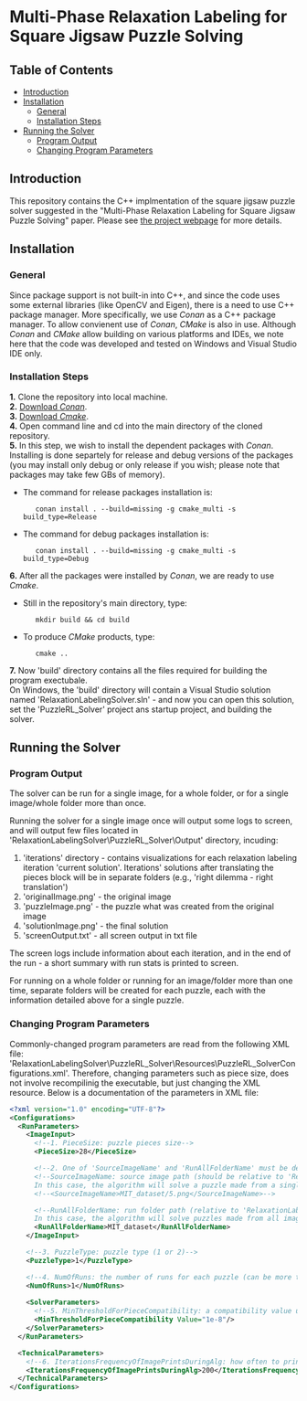 # Multi-Phase Relaxation Labeling for Square Jigsaw Puzzle Solving
## Table of Contents

  * [Introduction](#introduction)
  * [Installation](#installation)
    + [General](#general)
    + [Installation Steps](#installation-steps)
  * [Running the Solver](#running-the-solver)
    + [Program Output](#program-output)
    + [Changing Program Parameters](#changing-program-parameters)
    
## Introduction
This repository contains the C++ implmentation of the square jigsaw puzzle solver suggested in the "Multi-Phase Relaxation Labeling for Square Jigsaw Puzzle Solving" paper. Please see [the project webpage](https://icvl.cs.bgu.ac.il/multi-phase-rl-for-jigsaw-puzzle-solving/) for more details.

## Installation

### General
Since package support is not built-in into C++, and since the code uses some external libraries (like OpenCV and Eigen), there is a need to use C++ package manager. More specifically, we use *Conan* as a C++ package manager. To allow convienent use of *Conan*, *CMake* is also in use. Although *Conan* and *CMake* allow building on various platforms and IDEs, we note here that the code was developed and tested on Windows and Visual Studio IDE only.<br/>

### Installation Steps

**1.** Clone the repository into local machine.<br/>
**2.** [Download *Conan*](https://conan.io/).<br/>
**3.** [Download *Cmake*](https://cmake.org/).<br/>
**4.** Open command line and cd into the main directory of the cloned repository.<br/>
**5.** In this step, we wish to install the dependent packages with *Conan*. Installing is done separtely for release and debug versions of the packages (you may install only debug or only release if you wish; please note that packages may take few GBs of memory).
   - The command for release packages installation is:

            conan install . --build=missing -g cmake_multi -s build_type=Release
            
   - The command for debug packages installation is:

            conan install . --build=missing -g cmake_multi -s build_type=Debug  
            
**6.** After all the packages were installed by *Conan*, we are ready to use *Cmake*.<br/>
   - Still in the repository's main directory, type:

            mkdir build && cd build  
            
   - To produce *CMake* products, type:
     
            cmake .. 

**7.** Now 'build' directory contains all the files required for building the program exectubale.<br/>
On Windows, the 'build' directory will contain a Visual Studio solution named 'RelaxationLabelingSolver.sln' - and now you can open this solution, set the 'PuzzleRL_Solver' project ans startup project, and building the solver.

## Running the Solver

### Program Output
The solver can be run for a single image, for a whole folder, or for a single image/whole folder more than once.

Running the solver for a single image once will output some logs to screen, and will output few files located in 'RelaxationLabelingSolver\PuzzleRL_Solver\Output' directory, incuding:
1. 'iterations' directory - contains visualizations for each relaxation labeling iteration 'current solution'. Iterations' solutions after translating the pieces block will be in separate folders (e.g., 'right dilemma - right translation')
2. 'originalImage.png' - the original image
3. 'puzzleImage.png' - the puzzle what was created from the original image
4. 'solutionImage.png' - the final solution
5. 'screenOutput.txt' - all screen output in txt file

The screen logs include information about each iteration, and in the end of the run - a short summary with run stats is printed to screen.

For running on a whole folder or running for an image/folder more than one time, separate folders will be created for each puzzle, each with the information detailed above for a single puzzle.

### Changing Program Parameters
Commonly-changed program parameters are read from the following XML file: 'RelaxationLabelingSolver\PuzzleRL_Solver\Resources\PuzzleRL_SolverConfigurations.xml'.
Therefore, changing parameters such as piece size, does not involve recompilinig the executable, but just changing the XML resource.
Below is a documentation of the parameters in XML file:

```xml
<?xml version="1.0" encoding="UTF-8"?>
<Configurations>
  <RunParameters>
    <ImageInput>
      <!--1. PieceSize: puzzle pieces size-->
      <PieceSize>28</PieceSize>

      <!--2. One of 'SourceImageName' and 'RunAllFolderName' must be defined-->
      <!--SourceImageName: source image path (should be relative to 'RelaxationLabelingSolver\PuzzleRL_Solver\Resources\data\')
      In this case, the algorithm will solve a puzzle made from a single image ('MIT_dataset/5.png' in this example)-->
      <!--<SourceImageName>MIT_dataset/5.png</SourceImageName>-->

      <!--RunAllFolderName: run folder path (relative to 'RelaxationLabelingSolver\PuzzleRL_Solver\Resources\data\')
      In this case, the algorithm will solve puzzles made from all images in the folder-->
      <RunAllFolderName>MIT_dataset</RunAllFolderName>
    </ImageInput>

    <!--3. PuzzleType: puzzle type (1 or 2)-->
    <PuzzleType>1</PuzzleType>

    <!--4. NumOfRuns: the number of runs for each puzzle (can be more than 1)--> 
    <NumOfRuns>1</NumOfRuns>
  
    <SolverParameters>
      <!--5. MinThresholdForPieceCompatibility: a compatibility value under which all values are set to zero-->  
      <MinThresholdForPieceCompatibility Value="1e-8"/>
    </SolverParameters>
  </RunParameters>

  <TechnicalParameters>
    <!--6. IterationsFrequencyOfImagePrintsDuringAlg: how often to print iterations' solutions visualizations--> 
    <IterationsFrequencyOfImagePrintsDuringAlg>200</IterationsFrequencyOfImagePrintsDuringAlg>
  </TechnicalParameters>
</Configurations>
```
